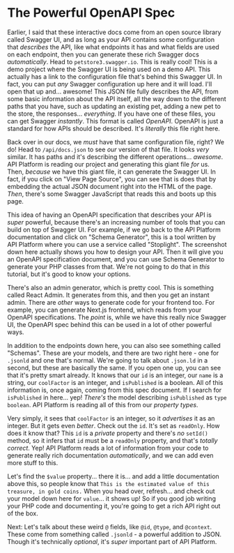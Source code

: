 # The Powerful OpenAPI Spec

Earlier, I said that these interactive docs come from an open source library called Swagger UI, and as long as your API contains some configuration that *describes* the API, like what endpoints it has and what fields are used on each endpoint, then you can generate these rich Swagger docs *automatically*. Head to `petstore3.swagger.io`. This is really cool! This is a demo project where the Swagger UI is being used on a demo API. This actually has a link to the configuration file that's behind this Swagger UI. In fact, you can put *any* Swagger configuration up here and it will load. I'll open that up and... awesome! This JSON file fully describes the API, from some basic information about the API itself, all the way down to the different paths that you have, such as updating an existing pet, adding a new pet to the store, the responses... *everything*. If you have one of these files, you can get Swagger *instantly*. This format is called *OpenAPI*. OpenAPI is just a standard for how APIs should be described. It's *literally* this file right here.

Back over in our docs, we *must* have that same configuration file, right? We do! Head to `/api/docs.json` to see *our* version of that file. It looks *very* similar. It has paths and it's describing the different operations... *awesome*. API Platform is reading our project and generating this giant file *for* us. Then, *because* we have this giant file, it can generate the Swagger UI. In fact, if you click on "View Page Source", you can see that is does that by embedding the actual JSON document right into the HTML of the page. *Then*, there's some Swagger JavaScript that reads this and boots up this page.

This idea of having an OpenAPI specification that describes your API is *super* powerful, because there's an increasing number of tools that you can build on top of Swagger UI. For example, if we go back to the API Platform documentation and click on "Schema Generator", this is a tool written by API Platform where you can use a service called "Stoplight". The screenshot down here actually shows you how to design your API. Then it will give you an OpenAPI specification document, and you can use Schema Generator to generate your PHP classes from that. We're not going to do that in *this* tutorial, but it's good to know your options.

There's also an admin generator, which is pretty cool. This is something called React Admin. It generates from this, and then you get an instant admin. There are *other* ways to generate code for your frontend too. For example, you can generate Next.js frontend, which reads from your OpenAPI specifications. The *point* is, while we have this really nice Swagger UI, the OpenAPI spec behind this can be used in a lot of other powerful ways.

In addition to the endpoints down here, you can also see something called "Schemas". These are your models, and there are two right here - one for `.jsonld` and one that's normal. We're going to talk about `.json.ld` in a second, but these are basically the same. If you open one up, you can see that it's pretty smart already. It knows that our `id` is an integer, our `name` is a string, our `coolFactor` is an integer, and `isPublished` is a boolean. All of this information is, once again, coming from this spec document. If I search for `isPublished` in here... yep! *There's* the model describing `isPublished` as `type` `boolean`. API Platform is reading all of this from our *property types*.

Very simply, it sees that `coolFactor` is an integer, so it *advertises* it as an integer. But it gets even *better*. Check out the `id`. It's set as `readOnly`. How does it know that? This `id` is a *private* property and there's *no* `setId()` method, so it infers that `id` must be a `readOnly` property, and that's *totally correct*. Yep! API Platform reads a lot of information from your code to generate really rich documentation *automatically*, and we can add even more stuff to this.

Let's find the `$value` property... there it is... and add a little documentation above this, so people know that `This is the estimated value of this treasure, in gold coins.` When you head over, refresh... and check out your model down here for `value`... it shows up! So if you good job writing your PHP code and documenting it, you're going to get a rich API right out of the box.

Next: Let's talk about these weird `@` fields, like `@id`, `@type`, and `@context`. These come from something called `.jsonld` - a powerful addition to JSON. Though it's technically *optional*, it's *super* important part of API Platform.
